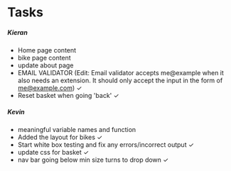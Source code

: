 # Tasks

##### Kieran

- Home page content
- bike page content
- update about page
- EMAIL VALIDATOR (Edit: Email validator accepts me@example when it also needs an extension. It should only accept the input in the form of me@example.com) ✓
- Reset basket when going 'back' ✓

##### Kevin

- meaningful variable names and function
- Added the layout for bikes ✓
- Start white box testing and fix any errors/incorrect output ✓
- update css for basket ✓
- nav bar going below min size turns to drop down ✓
